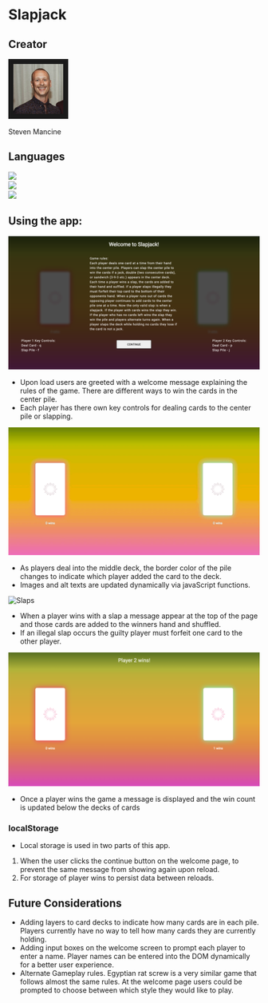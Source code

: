 # Slapjack

## Creator

<a href="https://github.com/itsnameissteven"><img src="assets/readme_images/profile.png" width="100px" height ="auto" border="10px" alt="Steven Mancine" /></a>

Steven Mancine

## Languages 

<img src="https://img.shields.io/badge/javascript%20-%23323330.svg?&style=for-the-badge&logo=javascript&logoColor=%23F7DF1E"/><br>
<img src="https://img.shields.io/badge/css3%20-%231572B6.svg?&style=for-the-badge&logo=css3&logoColor=white"/><br>
<img src="https://img.shields.io/badge/html5%20-%23E34F26.svg?&style=for-the-badge&logo=html5&logoColor=white"/>

## Using the app:
![Welcome page](assets/readme_images/welcome.png)
* Upon load users are greeted with a welcome message explaining the rules of the game. There are different ways to win the cards in the center pile.
* Each player has there own key controls for dealing cards to the center pile or slapping.

![Color Toggle](assets/readme_images/color_toggle)

* As players deal into the middle deck, the border color of the pile changes to indicate which player added the card to the deck.
* Images and alt texts are updated dynamically via javaScript functions.

![Slaps](assets/readme_images/slaps.gif)

* When a player wins with a slap a message appear at the top of the page and those cards are added to the winners hand and shuffled.
* If an illegal slap occurs the guilty player must forfeit one card to the other player.

![Win Update](assets/readme_images/win-update.png)

* Once a player wins the game a message is displayed and the win count is updated below the decks of cards

### localStorage

* Local storage is used in two parts of this app.
1. When the user clicks the continue button on the welcome page, to prevent the same message from showing again upon reload.
2. For storage of player wins to persist data between reloads.

## Future Considerations

* Adding layers to card decks to indicate how many cards are in each pile. Players currently have no way to tell how many cards they are currently holding.
* Adding input boxes on the welcome screen to prompt each player to enter a name. Player names can be entered into the DOM dynamically for a better user experience.
* Alternate Gameplay rules. Egyptian rat screw is a very similar game that follows almost the same rules. At the welcome page users could be prompted to choose between which style they would like to play.
